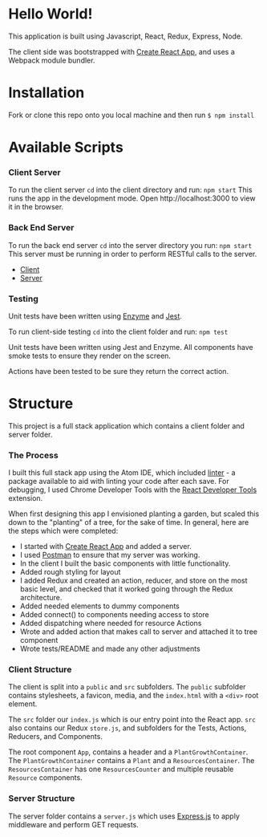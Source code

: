 # Hello World!

This application is built using Javascript, React, Redux, Express, Node.

The client side was bootstrapped with [Create React App](https://github.com/facebookincubator/create-react-app), and uses a Webpack module bundler.

# Installation

Fork or clone this repo onto you local machine and then run `$ npm install`

# Available Scripts

### Client Server

To run the client server `cd` into the client directory and run: `npm start`
This runs the app in the development mode. Open http://localhost:3000 to view it in the browser.

### Back End Server

To run the back end server `cd` into the server directory you run: `npm start`
This server must be running in order to perform RESTful calls to the server.

* [Client](#tree/master/client)
* [Server](#tree/master/server)

### Testing

Unit tests have been written using [Enzyme](https://github.com/airbnb/enzyme) and [Jest](https://facebook.github.io/jest/).

To run client-side testing `cd` into the client folder and run: `npm test`

Unit tests have been written using Jest and Enzyme. All components have smoke tests to ensure they render on the screen.

Actions have been tested to be sure they return the correct action.

# Structure

This project is a full stack application which contains a client folder and server folder.

### The Process

I built this full stack app using the Atom IDE, which included [linter](https://atom.io/packages/linter) - a package available to aid with linting your code after each save. For debugging, I used Chrome Developer Tools with the [React Developer Tools](https://chrome.google.com/webstore/detail/react-developer-tools/fmkadmapgofadopljbjfkapdkoienihi?hl=en) extension.

When first designing this app I envisioned planting a garden, but scaled this down to the "planting" of a tree, for the sake of time. In general, here are the steps which were completed:

* I started with [Create React App](https://github.com/facebookincubator/create-react-app) and added a server.
* I used [Postman](https://www.getpostman.com/) to ensure that my server was working.
* In the client I built the basic components with little functionality.
* Added rough styling for layout
* I added Redux and created an action, reducer, and store on the most basic level, and checked that it worked going through the Redux architecture.
* Added needed elements to dummy components
* Added connect() to components needing access to store
* Added dispatching where needed for resource Actions
* Wrote and added action that makes call to server and attached it to tree component
* Wrote tests/README and made any other adjustments

### Client Structure

The client is split into a `public` and `src` subfolders. The `public` subfolder contains stylesheets, a favicon, media, and the `index.html` with a `<div>` root element.

The `src` folder our `index.js` which is our entry point into the React app. `src` also contains our Redux `store.js`, and subfolders for the Tests, Actions, Reducers, and Components.

The root component `App`, contains a header and a `PlantGrowthContainer`. The `PlantGrowthContainer` contains a `Plant` and a `ResourcesContainer`. The `ResourcesContainer` has one `ResourcesCounter` and multiple reusable `Resource` components.

### Server Structure

The server folder contains a `server.js` which uses [Express.js](https://expressjs.com/) to apply middleware and perform GET requests.
